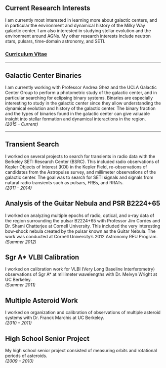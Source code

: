 ## Current Research Interests
I am currently most interested in learning more about galactic centers, and in particular the environment and dynamical history of the Milky Way galactic center. I am also interested in studying stellar evolution and the environment around AGNs. My other research interests include neutron stars, pulsars, time-domain astronomy, and SETI.

### [Curriculum Vitae](../cv/curriculumVitae.pdf)

---

## Galactic Center Binaries
I am currently working with Professor Andrea Ghez and the UCLA Galactic Center Group to perform a photometric study of the galactic center, and in particular searching for eclipsing binary systems. Binaries are especially interesting to study in the galactic center since they allow understanding the dynamical evolution and history of the galactic center. The binary fraction and the types of binaries found in the galactic center can give valuable insight into stellar formation and dynamical interactions in the region.<br>*(2015 – Current)*

---

## Transient Search
I worked on several projects to search for transients in radio data with the Berkeley SETI Research Center (BSRC). This included radio observations of Kepler Objects of Interest (KOI) in the Kepler Field, re-observations of candidates from the Astropulse survey, and millimeter observations of the galactic center. The goal was to search for SETI signals and signals from natural radio transients such as pulsars, FRBs, and RRATs.<br>*(2011 – 2014)*

## Analysis of the Guitar Nebula and PSR B2224+65
I worked on analyzing multiple epochs of radio, optical, and x-ray data of the region surrounding the pulsar B2224+65 with Professor Jim Cordes and Dr. Shami Chatterjee at Cornell University. This included the very interesting bow-shock nebula created by the pulsar known as the Guitar Nebula. The work was conducted at Cornell University’s 2012 Astronomy REU Program.<br>*(Summer 2012)*

## Sgr A* VLBI Calibration
I worked on calibration work for VLBI (Very Long Baseline Interferometry) observations of Sgr A* at millimeter wavelengths with Dr. Melvyn Wright at UC Berkeley.<br>*(Summer 2011)*

## Multiple Asteroid Work
I worked on organization and calibration of observations of multiple asteroid systems with Dr. Franck Marchis at UC Berkeley.<br>*(2010 – 2011)*

## High School Senior Project
My high school senior project consisted of measuring orbits and rotational periods of asteroids.<br>*(2009 – 2010)*